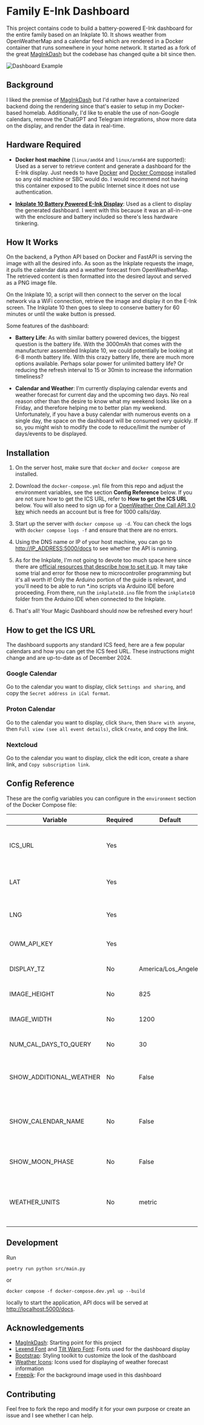 # Family E-Ink Dashboard

This project contains code to build a battery-powered E-Ink dashboard for the entire family based on an Inkplate 10. It shows weather from OpenWeatherMap and a calendar feed which are rendered in a Docker container that runs somewhere in your home network. It started as a fork of the great [MagInkDash](https://github.com/speedyg0nz/MagInkDash) but the codebase has changed quite a bit since then.

![Dashboard Example](docs/dashboard-example.png)

## Background

I liked the premise of [MagInkDash](https://github.com/speedyg0nz/MagInkDash) but I'd rather have a containerized backend doing the rendering since that's easier to setup in my Docker-based homelab. Additionally, I'd like to enable the use of non-Google calendars, remove the ChatGPT and Telegram integrations, show more data on the display, and render the data in real-time.

## Hardware Required

* **Docker host machine** (`linux/amd64` and `linux/arm64` are supported): Used as a server to retrieve content and generate a dashboard for the E-Ink display. Just needs to have [Docker](https://docs.docker.com/get-started/get-docker/) and [Docker Compose](https://docs.docker.com/compose/) installed so any old machine or SBC would do. I would recommend not having this container exposed to the public Internet since it does not use authentication.

* **[Inkplate 10 Battery Powered E-Ink Display](https://soldered.com/product/soldered-inkplate-10-9-7-e-paper-board-with-enclosure-copy/)**: Used as a client to display the generated dashboard. I went with this because it was an all-in-one with the enclosure and battery included so there's less hardware tinkering.

## How It Works

On the backend, a Python API based on Docker and FastAPI is serving the image with all the desired info. As soon as the Inkplate requests the image, it pulls the calendar data and a weather forecast from OpenWeatherMap. The retrieved content is then formatted into the desired layout and served as a PNG image file.

On the Inkplate 10, a script will then connect to the server on the local network via a WiFi connection, retrieve the image and display it on the E-Ink screen. The Inkplate 10 then goes to sleep to conserve battery for 60 minutes or until the wake button is pressed.

Some features of the dashboard: 

* **Battery Life**: As with similar battery powered devices, the biggest question is the battery life. With the 3000mAh that comes with the manufacturer assembled Inkplate 10, we could potentially be looking at 6-8 month battery life. With this crazy battery life, there are much more options available. Perhaps solar power for unlimited battery life? Or reducing the refresh interval to 15 or 30min to increase the information timeliness?

* **Calendar and Weather**: I'm currently displaying calendar events and weather forecast for current day and the upcoming two days. No real reason other than the desire to know what my weekend looks like on a Friday, and therefore helping me to better plan my weekend. Unfortunately, if you have a busy calendar with numerous events on a single day, the space on the dashboard will be consumed very quickly. If so, you might wish to modify the code to reduce/limit the number of days/events to be displayed.

## Installation

1. On the server host, make sure that `docker` and `docker compose` are installed.

2. Download the `docker-compose.yml` file from this repo and adjust the environment variables, see the section **Config Reference** below. If you are not sure how to get the ICS URL, refer to **How to get the ICS URL** below. You will also need to sign up for a [OpenWeather One Call API 3.0 key](https://openweathermap.org/api/one-call-3) which needs an account but is free for 1000 calls/day.

3. Start up the server with `docker compose up -d`. You can check the logs with `docker compose logs -f` and ensure that there are no errors.

4. Using the DNS name or IP of your host machine, you can go to  <http://IP_ADDRESS:5000/docs> to see whether the API is running.

5. As for the Inkplate, I'm not going to devote too much space here since there are [official resources that describe how to set it up](https://inkplate.readthedocs.io/en/latest/get-started.html). It may take some trial and error for those new to microcontroller programming but it's all worth it! Only the Arduino portion of the guide is relevant, and you'll need to be able to run *.ino scripts via Arduino IDE before proceeding. From there, run the `inkplate10.ino` file from the `inkplate10` folder from the Arduino IDE when connected to the Inkplate.

6. That's all! Your Magic Dashboard should now be refreshed every hour! 

## How to get the ICS URL

The dashboard supports any standard ICS feed, here are a few popular calendars and how you can get the ICS feed URL. These instructions might change and are up-to-date as of December 2024.

### Google Calendar

Go to the calendar you want to display, click `Settings and sharing`, and copy the `Secret address in iCal format`.

### Proton Calendar

Go to the calendar you want to display, click `Share`, then `Share with anyone`, then `Full view (see all event details)`, click `Create`, and copy the link.

### Nextcloud

Go to the calendar you want to display, click the edit icon, create a share link, and `Copy subscription link`.

## Config Reference

These are the config variables you can configure in the `environment` section of the Docker Compose file:

Variable | Required | Default | Description
--- | --- | --- | ---
ICS_URL | Yes | | URL(s) of the ICS calendar feeds (multiple calendars separated by "\|")
LAT | Yes | | Latitude in decimal for the weather forecast location
LNG | Yes | | Longitude in decimal for the weather forecast location
OWM_API_KEY | Yes | | [OpenWeatherMap API key](https://openweathermap.org/api/one-call-3) to retrieve weather forecast
DISPLAY_TZ | No | America/Los_Angeles | Time zone for displaying the calendar
IMAGE_HEIGHT | No | 825 | Height of image to be generated for display
IMAGE_WIDTH | No | 1200 | Width of image to be generated for display
NUM_CAL_DAYS_TO_QUERY | No | 30 | Number of days to query from the calendar
SHOW_ADDITIONAL_WEATHER | No | False | Whether to show "Feels Like" temperature and UV index for the next hour
SHOW_CALENDAR_NAME | No | False | Show the calendar name on the event line (useful for multiple calendars)
SHOW_MOON_PHASE | No | False | Whether to show the current moon phase next to the date
WEATHER_UNITS | No | metric | Units of measurement for the temperature, `metric` and `imperial` units are available

## Development

Run

```shell
poetry run python src/main.py
```

or

```shell
docker compose -f docker-compose.dev.yml up --build
```

locally to start the application, API docs will be served at <http://localhost:5000/docs>.

## Acknowledgements

- [MagInkDash](https://github.com/speedyg0nz/MagInkDash): Starting point for this project
- [Lexend Font](https://fonts.google.com/specimen/Lexend) and [Tilt Warp Font](https://fonts.google.com/specimen/Tilt+Warp): Fonts used for the dashboard display
- [Bootstrap](https://getbootstrap.com/): Styling toolkit to customize the look of the dashboard
- [Weather Icons](https://erikflowers.github.io/weather-icons/): Icons used for displaying of weather forecast information
- [Freepik](https://www.freepik.com/): For the background image used in this dashboard

## Contributing

Feel free to fork the repo and modify it for your own purpose or create an issue and I see whether I can help.
